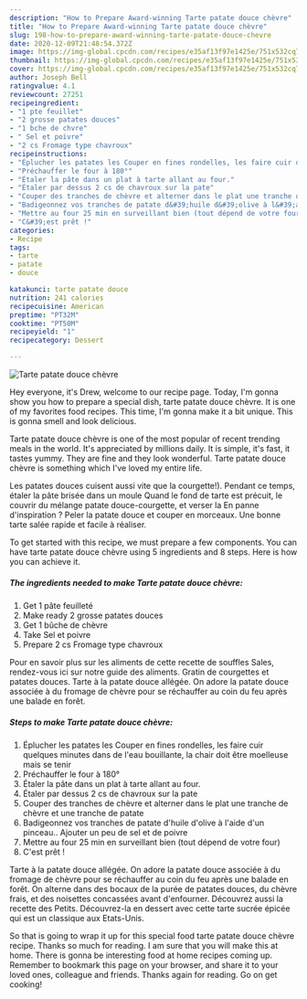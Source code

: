 ```yaml
---
description: "How to Prepare Award-winning Tarte patate douce chèvre"
title: "How to Prepare Award-winning Tarte patate douce chèvre"
slug: 198-how-to-prepare-award-winning-tarte-patate-douce-chevre
date: 2020-12-09T21:48:54.372Z
image: https://img-global.cpcdn.com/recipes/e35af13f97e1425e/751x532cq70/tarte-patate-douce-chevre-photo-principale-de-la-recette.jpg
thumbnail: https://img-global.cpcdn.com/recipes/e35af13f97e1425e/751x532cq70/tarte-patate-douce-chevre-photo-principale-de-la-recette.jpg
cover: https://img-global.cpcdn.com/recipes/e35af13f97e1425e/751x532cq70/tarte-patate-douce-chevre-photo-principale-de-la-recette.jpg
author: Joseph Bell
ratingvalue: 4.1
reviewcount: 27251
recipeingredient:
- "1 pte feuillet"
- "2 grosse patates douces"
- "1 bche de chvre"
- " Sel et poivre"
- "2 cs Fromage type chavroux"
recipeinstructions:
- "Éplucher les patates les Couper en fines rondelles, les faire cuir quelques minutes dans de l&#39;eau bouillante, la chair doit être moelleuse mais se tenir"
- "Préchauffer le four à 180°"
- "Étaler la pâte dans un plat à tarte allant au four."
- "Étaler par dessus 2 cs de chavroux sur la pate"
- "Couper des tranches de chèvre et alterner dans le plat une tranche de chèvre et une tranche de patate"
- "Badigeonnez vos tranches de patate d&#39;huile d&#39;olive à l&#39;aide d&#39;un pinceau.. Ajouter un peu de sel et de poivre"
- "Mettre au four 25 min en surveillant bien (tout dépend de votre four)"
- "C&#39;est prêt !"
categories:
- Recipe
tags:
- tarte
- patate
- douce

katakunci: tarte patate douce 
nutrition: 241 calories
recipecuisine: American
preptime: "PT32M"
cooktime: "PT50M"
recipeyield: "1"
recipecategory: Dessert

---
```



![Tarte patate douce chèvre](https://img-global.cpcdn.com/recipes/e35af13f97e1425e/751x532cq70/tarte-patate-douce-chevre-photo-principale-de-la-recette.jpg)

Hey everyone, it's Drew, welcome to our recipe page. Today, I'm gonna show you how to prepare a special dish, tarte patate douce chèvre. It is one of my favorites food recipes. This time, I'm gonna make it a bit unique. This is gonna smell and look delicious.

Tarte patate douce chèvre is one of the most popular of recent trending meals in the world. It's appreciated by millions daily. It is simple, it's fast, it tastes yummy. They are fine and they look wonderful. Tarte patate douce chèvre is something which I've loved my entire life.

Les patates douces cuisent aussi vite que la courgette!). Pendant ce temps, étaler la pâte brisée dans un moule Quand le fond de tarte est précuit, le couvrir du mélange patate douce-courgette, et verser la En panne d&#39;inspiration ? Peler la patate douce et couper en morceaux. Une bonne tarte salée rapide et facile à réaliser.


To get started with this recipe, we must prepare a few components. You can have tarte patate douce chèvre using 5 ingredients and 8 steps. Here is how you can achieve it.

<!--inarticleads1-->

##### The ingredients needed to make Tarte patate douce chèvre:

1. Get 1 pâte feuilleté
1. Make ready 2 grosse patates douces
1. Get 1 bûche de chèvre
1. Take  Sel et poivre
1. Prepare 2 cs Fromage type chavroux


Pour en savoir plus sur les aliments de cette recette de souffles Sales, rendez-vous ici sur notre guide des aliments. Gratin de courgettes et patates douces. Tarte à la patate douce allégée. On adore la patate douce associée à du fromage de chèvre pour se réchauffer au coin du feu après une balade en forêt. 

<!--inarticleads2-->

##### Steps to make Tarte patate douce chèvre:

1. Éplucher les patates les Couper en fines rondelles, les faire cuir quelques minutes dans de l&#39;eau bouillante, la chair doit être moelleuse mais se tenir
1. Préchauffer le four à 180°
1. Étaler la pâte dans un plat à tarte allant au four.
1. Étaler par dessus 2 cs de chavroux sur la pate
1. Couper des tranches de chèvre et alterner dans le plat une tranche de chèvre et une tranche de patate
1. Badigeonnez vos tranches de patate d&#39;huile d&#39;olive à l&#39;aide d&#39;un pinceau.. Ajouter un peu de sel et de poivre
1. Mettre au four 25 min en surveillant bien (tout dépend de votre four)
1. C&#39;est prêt !


Tarte à la patate douce allégée. On adore la patate douce associée à du fromage de chèvre pour se réchauffer au coin du feu après une balade en forêt. On alterne dans des bocaux de la purée de patates douces, du chèvre frais, et des noisettes concassées avant d&#39;enfourner. Découvrez aussi la recette des Petits. Découvrez-la en dessert avec cette tarte sucrée épicée qui est un classique aux Etats-Unis. 

So that is going to wrap it up for this special food tarte patate douce chèvre recipe. Thanks so much for reading. I am sure that you will make this at home. There is gonna be interesting food at home recipes coming up. Remember to bookmark this page on your browser, and share it to your loved ones, colleague and friends. Thanks again for reading. Go on get cooking!
